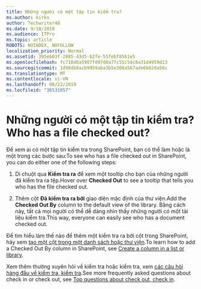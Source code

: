 ```yaml
---
title: Những người có một tập tin kiểm tra?
ms.author: kirks
author: Techwriter40
ms.date: 9/10/2018
ms.audience: ITPro
ms.topic: article
ROBOTS: NOINDEX, NOFOLLOW
localization_priority: Normal
ms.assetid: 395eb03f-2885-43d5-b2fe-55febf85b1e5
ms.openlocfilehash: fc718d6a5907fd97d0a7fc55c5dc8a31d4959d13
ms.sourcegitcommit: 1d98db8acb9959aba3b5e308a567ade6b62da56c
ms.translationtype: MT
ms.contentlocale: vi-VN
ms.lasthandoff: 08/22/2019
ms.locfileid: "36531057"
---
```

# <a name="who-has-a-file-checked-out"></a><span data-ttu-id="8597c-102">Những người có một tập tin kiểm tra?</span><span class="sxs-lookup"><span data-stu-id="8597c-102">Who has a file checked out?</span></span>

<span data-ttu-id="8597c-103">Để xem ai có một tập tin kiểm tra trong SharePoint, bạn có thể làm hoặc là một trong các bước sau:</span><span class="sxs-lookup"><span data-stu-id="8597c-103">To see who has a file checked out in SharePoint, you can do either one of the following steps:</span></span>
  
1. <span data-ttu-id="8597c-104">Di chuột qua **Kiểm tra ra** để xem một tooltip cho bạn của những người đã kiểm tra ra tệp.</span><span class="sxs-lookup"><span data-stu-id="8597c-104">Hover over **Checked Out** to see a tooltip that tells you who has the file checked out.</span></span> 
    
2. <span data-ttu-id="8597c-105">Thêm cột **Đã kiểm tra ra bởi** giao diện mặc định của thư viện.</span><span class="sxs-lookup"><span data-stu-id="8597c-105">Add the **Checked Out By** column to the default view of the library.</span></span> <span data-ttu-id="8597c-106">Bằng cách này, tất cả mọi người có thể dễ dàng nhìn thấy những người có một tài liệu kiểm tra.</span><span class="sxs-lookup"><span data-stu-id="8597c-106">This way, everyone can easily see who has a document checked out.</span></span> 
    
<span data-ttu-id="8597c-107">Để tìm hiểu làm thế nào để thêm một kiểm tra ra bởi cột trong SharePoint, hãy xem [tạo một cột trong một danh sách hoặc thư viện](https://go.microsoft.com/fwlink/?linkid=2019591).</span><span class="sxs-lookup"><span data-stu-id="8597c-107">To learn how to add a Checked Out By column in SharePoint, see [Create a column in a list or library](https://go.microsoft.com/fwlink/?linkid=2019591).</span></span> 
  
<span data-ttu-id="8597c-108">Xem thêm thường xuyên hỏi về kiểm tra hoặc kiểm tra, xem [các câu hỏi hàng đầu về kiểm tra, kiểm tra](https://go.microsoft.com/fwlink/?linkid=2018786).</span><span class="sxs-lookup"><span data-stu-id="8597c-108">See more frequently asked questions about check in or check out, see [Top questions about check out, check in](https://go.microsoft.com/fwlink/?linkid=2018786).</span></span>
  

